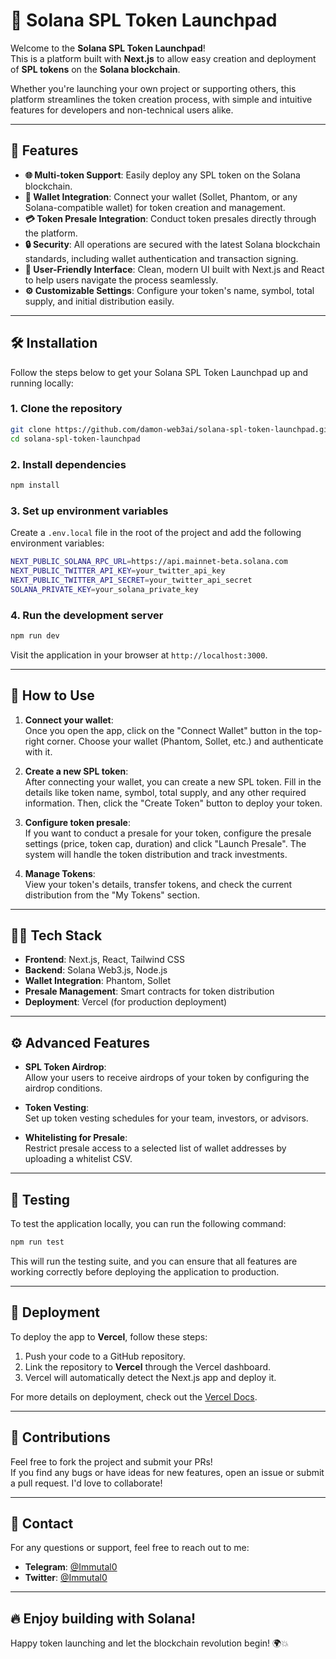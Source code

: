 # 🚀 Solana SPL Token Launchpad

Welcome to the **Solana SPL Token Launchpad**!  
This is a platform built with **Next.js** to allow easy creation and deployment of **SPL tokens** on the **Solana blockchain**.

Whether you're launching your own project or supporting others, this platform streamlines the token creation process, with simple and intuitive features for developers and non-technical users alike.

---

## 🌟 **Features**
- **🌐 Multi-token Support**: Easily deploy any SPL token on the Solana blockchain.
- **🔑 Wallet Integration**: Connect your wallet (Sollet, Phantom, or any Solana-compatible wallet) for token creation and management.
- **💳 Token Presale Integration**: Conduct token presales directly through the platform.
- **🔒 Security**: All operations are secured with the latest Solana blockchain standards, including wallet authentication and transaction signing.
- **🎨 User-Friendly Interface**: Clean, modern UI built with Next.js and React to help users navigate the process seamlessly.
- **⚙️ Customizable Settings**: Configure your token's name, symbol, total supply, and initial distribution easily.

---

## 🛠️ **Installation**

Follow the steps below to get your Solana SPL Token Launchpad up and running locally:

### 1. Clone the repository
```bash
git clone https://github.com/damon-web3ai/solana-spl-token-launchpad.git
cd solana-spl-token-launchpad
```

### 2. Install dependencies
```bash
npm install
```

### 3. Set up environment variables
Create a `.env.local` file in the root of the project and add the following environment variables:

```bash
NEXT_PUBLIC_SOLANA_RPC_URL=https://api.mainnet-beta.solana.com
NEXT_PUBLIC_TWITTER_API_KEY=your_twitter_api_key
NEXT_PUBLIC_TWITTER_API_SECRET=your_twitter_api_secret
SOLANA_PRIVATE_KEY=your_solana_private_key
```

### 4. Run the development server
```bash
npm run dev
```

Visit the application in your browser at `http://localhost:3000`.

---

## 🔄 **How to Use**

1. **Connect your wallet**:  
   Once you open the app, click on the "Connect Wallet" button in the top-right corner. Choose your wallet (Phantom, Sollet, etc.) and authenticate with it.

2. **Create a new SPL token**:  
   After connecting your wallet, you can create a new SPL token. Fill in the details like token name, symbol, total supply, and any other required information. Then, click the "Create Token" button to deploy your token.

3. **Configure token presale**:  
   If you want to conduct a presale for your token, configure the presale settings (price, token cap, duration) and click "Launch Presale". The system will handle the token distribution and track investments.

4. **Manage Tokens**:  
   View your token's details, transfer tokens, and check the current distribution from the "My Tokens" section.

---

## 🧑‍💻 **Tech Stack**
- **Frontend**: Next.js, React, Tailwind CSS
- **Backend**: Solana Web3.js, Node.js
- **Wallet Integration**: Phantom, Sollet
- **Presale Management**: Smart contracts for token distribution
- **Deployment**: Vercel (for production deployment)

---

## ⚙️ **Advanced Features**
- **SPL Token Airdrop**:  
   Allow your users to receive airdrops of your token by configuring the airdrop conditions.

- **Token Vesting**:  
   Set up token vesting schedules for your team, investors, or advisors.

- **Whitelisting for Presale**:  
   Restrict presale access to a selected list of wallet addresses by uploading a whitelist CSV.

---

## 🧪 **Testing**

To test the application locally, you can run the following command:

```bash
npm run test
```

This will run the testing suite, and you can ensure that all features are working correctly before deploying the application to production.

---

## 🚀 **Deployment**

To deploy the app to **Vercel**, follow these steps:

1. Push your code to a GitHub repository.
2. Link the repository to **Vercel** through the Vercel dashboard.
3. Vercel will automatically detect the Next.js app and deploy it.

For more details on deployment, check out the [Vercel Docs](https://vercel.com/docs).

---

## 🤖 **Contributions**

Feel free to fork the project and submit your PRs!  
If you find any bugs or have ideas for new features, open an issue or submit a pull request. I'd love to collaborate!

---

## 👾 **Contact**

For any questions or support, feel free to reach out to me:  
- **Telegram**: [@Immutal0](https://t.me/Immutal0)
- **Twitter**: [@Immutal0](https://twitter.com/Immutal0)

---

## 🔥 **Enjoy building with Solana!**  
Happy token launching and let the blockchain revolution begin! 🌍💥